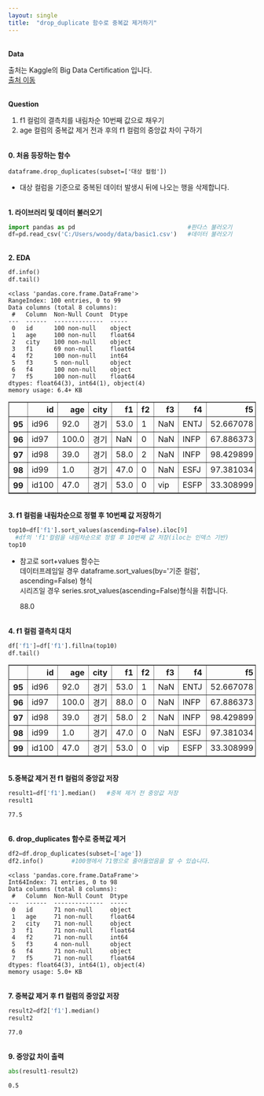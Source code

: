 ```yaml
---
layout: single
title:  "drop_duplicate 함수로 중복값 제거하기"
---
```


<br/>**Data**<br/>

출처는 Kaggle의 Big Data Certification 입니다.<br/>
[출처 이동](https://www.kaggle.com/code/agileteam/py-t1-8-expected-questions/notebook)

<br/>**Question**<br/>

1. f1 컬럼의 결측치를 내림차순 10번째 값으로 채우기
2. age 컬럼의 중복값 제거 전과 후의 f1 컬럼의 중앙값 차이 구하기

<br/>**0. 처음 등장하는 함수**<br/>

    dataframe.drop_duplicates(subset=['대상 컬럼'])
    
+ 대상 컬럼을 기준으로 중복된 데이터 발생시 뒤에 나오는 행을 삭제합니다.


<br/>**1. 라이브러리 및 데이터 불러오기**<br/>

```python
import pandas as pd                                #판다스 불러오기
df=pd.read_csv('C:/Users/woody/data/basic1.csv')   #데이터 불러오기
```

<br/>**2. EDA**<br/>

```python
df.info()
df.tail()
```

    <class 'pandas.core.frame.DataFrame'>
    RangeIndex: 100 entries, 0 to 99
    Data columns (total 8 columns):
     #   Column  Non-Null Count  Dtype  
    ---  ------  --------------  -----  
     0   id      100 non-null    object 
     1   age     100 non-null    float64
     2   city    100 non-null    object 
     3   f1      69 non-null     float64
     4   f2      100 non-null    int64  
     5   f3      5 non-null      object 
     6   f4      100 non-null    object 
     7   f5      100 non-null    float64
    dtypes: float64(3), int64(1), object(4)
    memory usage: 6.4+ KB
    


</style>
<table border="1" class="dataframe">
  <thead>
    <tr style="text-align: right;">
      <th></th>
      <th>id</th>
      <th>age</th>
      <th>city</th>
      <th>f1</th>
      <th>f2</th>
      <th>f3</th>
      <th>f4</th>
      <th>f5</th>
    </tr>
  </thead>
  <tbody>
    <tr>
      <th>95</th>
      <td>id96</td>
      <td>92.0</td>
      <td>경기</td>
      <td>53.0</td>
      <td>1</td>
      <td>NaN</td>
      <td>ENTJ</td>
      <td>52.667078</td>
    </tr>
    <tr>
      <th>96</th>
      <td>id97</td>
      <td>100.0</td>
      <td>경기</td>
      <td>NaN</td>
      <td>0</td>
      <td>NaN</td>
      <td>INFP</td>
      <td>67.886373</td>
    </tr>
    <tr>
      <th>97</th>
      <td>id98</td>
      <td>39.0</td>
      <td>경기</td>
      <td>58.0</td>
      <td>2</td>
      <td>NaN</td>
      <td>INFP</td>
      <td>98.429899</td>
    </tr>
    <tr>
      <th>98</th>
      <td>id99</td>
      <td>1.0</td>
      <td>경기</td>
      <td>47.0</td>
      <td>0</td>
      <td>NaN</td>
      <td>ESFJ</td>
      <td>97.381034</td>
    </tr>
    <tr>
      <th>99</th>
      <td>id100</td>
      <td>47.0</td>
      <td>경기</td>
      <td>53.0</td>
      <td>0</td>
      <td>vip</td>
      <td>ESFP</td>
      <td>33.308999</td>
    </tr>
  </tbody>
</table>
</div>


<br/>**3. f1 컬럼을 내림차순으로 정렬 후 10번째 값 저장하기**<br/>

```python
top10=df['f1'].sort_values(ascending=False).iloc[9]
  #df의 'f1'컬럼을 내림차순으로 정렬 후 10번째 값 저장(iloc는 인덱스 기반)
top10
```
+ 참고로 sort+values 함수는<br/>데이터프레임일 경우 dataframe.sort_values(by='기준 컬럼', ascending=False) 형식<br/>시리즈일 경우 series.srot_values(ascending=False)형식을 취합니다.



    88.0


<br/>**4. f1 컬럼 결측치 대치**<br/>


```python
df['f1']=df['f1'].fillna(top10) 
df.tail()
```




</style>
<table border="1" class="dataframe">
  <thead>
    <tr style="text-align: right;">
      <th></th>
      <th>id</th>
      <th>age</th>
      <th>city</th>
      <th>f1</th>
      <th>f2</th>
      <th>f3</th>
      <th>f4</th>
      <th>f5</th>
    </tr>
  </thead>
  <tbody>
    <tr>
      <th>95</th>
      <td>id96</td>
      <td>92.0</td>
      <td>경기</td>
      <td>53.0</td>
      <td>1</td>
      <td>NaN</td>
      <td>ENTJ</td>
      <td>52.667078</td>
    </tr>
    <tr>
      <th>96</th>
      <td>id97</td>
      <td>100.0</td>
      <td>경기</td>
      <td>88.0</td>
      <td>0</td>
      <td>NaN</td>
      <td>INFP</td>
      <td>67.886373</td>
    </tr>
    <tr>
      <th>97</th>
      <td>id98</td>
      <td>39.0</td>
      <td>경기</td>
      <td>58.0</td>
      <td>2</td>
      <td>NaN</td>
      <td>INFP</td>
      <td>98.429899</td>
    </tr>
    <tr>
      <th>98</th>
      <td>id99</td>
      <td>1.0</td>
      <td>경기</td>
      <td>47.0</td>
      <td>0</td>
      <td>NaN</td>
      <td>ESFJ</td>
      <td>97.381034</td>
    </tr>
    <tr>
      <th>99</th>
      <td>id100</td>
      <td>47.0</td>
      <td>경기</td>
      <td>53.0</td>
      <td>0</td>
      <td>vip</td>
      <td>ESFP</td>
      <td>33.308999</td>
    </tr>
  </tbody>
</table>
</div>

<br/>**5.중복값 제거 전 f1 컬럼의 중앙값 저장**<br/>


```python
result1=df['f1'].median()   #중복 제거 전 중앙값 저장
result1
```




    77.5

<br/>**6. drop_duplicates 함수로 중복값 제거**<br/>


```python
df2=df.drop_duplicates(subset=['age'])
df2.info()        #100행에서 71행으로 줄어들었음을 알 수 있습니다.
```

    <class 'pandas.core.frame.DataFrame'>
    Int64Index: 71 entries, 0 to 98
    Data columns (total 8 columns):
     #   Column  Non-Null Count  Dtype  
    ---  ------  --------------  -----  
     0   id      71 non-null     object 
     1   age     71 non-null     float64
     2   city    71 non-null     object 
     3   f1      71 non-null     float64
     4   f2      71 non-null     int64  
     5   f3      4 non-null      object 
     6   f4      71 non-null     object 
     7   f5      71 non-null     float64
    dtypes: float64(3), int64(1), object(4)
    memory usage: 5.0+ KB
    
<br/>**7. 중복값 제거 후 f1 컬럼의 중앙값 저장**<br/>

```python
result2=df2['f1'].median()  
result2
```




    77.0


<br/>**9. 중앙값 차이 출력**<br/>

```python
abs(result1-result2)   
```




    0.5


